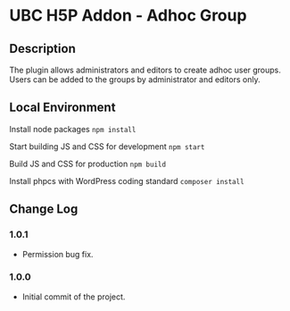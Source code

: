# UBC H5P Addon - Adhoc Group

## Description
The plugin allows administrators and editors to create adhoc user groups. Users can be added to the groups by administrator and editors only.

## Local Environment
Install node packages
`npm install`

Start building JS and CSS for development
`npm start`

Build JS and CSS for production
`npm build`

Install phpcs with WordPress coding standard
`composer install`

## Change Log

### 1.0.1
- Permission bug fix.

### 1.0.0
- Initial commit of the project.